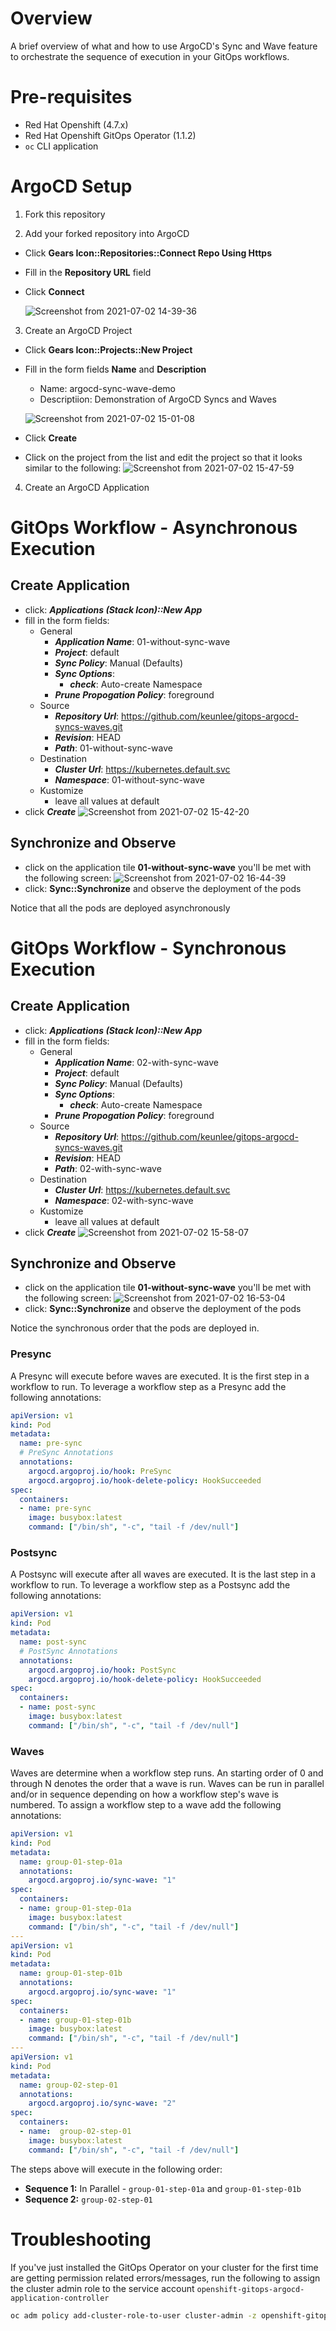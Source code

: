 # Overview

A brief overview of what and how to use ArgoCD's Sync and Wave feature to orchestrate the sequence of execution in your GitOps workflows. 

# Pre-requisites

- Red Hat Openshift (4.7.x)
- Red Hat Openshift GitOps Operator (1.1.2)
- `oc` CLI application

# ArgoCD Setup

1. Fork this repository

2. Add your forked repository into ArgoCD
- Click **Gears Icon::Repositories::Connect Repo Using Https**
- Fill in the **Repository URL** field
- Click **Connect**

    ![Screenshot from 2021-07-02 14-39-36](https://user-images.githubusercontent.com/61749/124321491-6775d780-db43-11eb-95b3-258420bb7e56.png)

3. Create an ArgoCD Project
- Click **Gears Icon::Projects::New Project**
- Fill in the form fields **Name** and **Description**
    - Name: argocd-sync-wave-demo
    - Descriptiion: Demonstration of ArgoCD Syncs and Waves

    ![Screenshot from 2021-07-02 15-01-08](https://user-images.githubusercontent.com/61749/124323124-62feee00-db46-11eb-9145-5025c371d297.png)
- Click **Create**
- Click on the project from the list and edit the project so that it looks similar to the following: 
![Screenshot from 2021-07-02 15-47-59](https://user-images.githubusercontent.com/61749/124326939-eb808d00-db4c-11eb-9fb0-016f6fab014c.png)

4. Create an ArgoCD Application

# GitOps Workflow - Asynchronous Execution

## Create Application

- click: ***Applications (Stack Icon)::New App***
- fill in the form fields:
    - General 
        - ***Application Name***: 01-without-sync-wave
        - ***Project***: default
        - ***Sync Policy***: Manual (Defaults)
        - ***Sync Options***:
            - ***check***: Auto-create Namespace
        - ***Prune Propogation Policy***: foreground
    - Source
        - ***Repository Url***: https://github.com/keunlee/gitops-argocd-syncs-waves.git
        - ***Revision***: HEAD
        - ***Path***: 01-without-sync-wave
    - Destination
        - ***Cluster Url***: https://kubernetes.default.svc
        - ***Namespace***: 01-without-sync-wave
    - Kustomize
        - leave all values at default
- click ***Create***
![Screenshot from 2021-07-02 15-42-20](https://user-images.githubusercontent.com/61749/124326964-fc310300-db4c-11eb-816c-6021905e6f87.png)

## Synchronize and Observe

- click on the application tile **01-without-sync-wave** you'll be met with the following screen: 
![Screenshot from 2021-07-02 16-44-39](https://user-images.githubusercontent.com/61749/124331474-df98c900-db54-11eb-8ee3-b85984199de8.png)
- click: **Sync::Synchronize** and observe the deployment of the pods

Notice that all the pods are deployed asynchronously

# GitOps Workflow - Synchronous Execution

## Create Application

- click: ***Applications (Stack Icon)::New App***
- fill in the form fields:
    - General 
        - ***Application Name***: 02-with-sync-wave
        - ***Project***: default
        - ***Sync Policy***: Manual (Defaults)
        - ***Sync Options***:
            - ***check***: Auto-create Namespace
        - ***Prune Propogation Policy***: foreground
    - Source
        - ***Repository Url***: https://github.com/keunlee/gitops-argocd-syncs-waves.git
        - ***Revision***: HEAD
        - ***Path***: 02-with-sync-wave
    - Destination
        - ***Cluster Url***: https://kubernetes.default.svc
        - ***Namespace***: 02-with-sync-wave
    - Kustomize
        - leave all values at default
- click ***Create***
![Screenshot from 2021-07-02 15-58-07](https://user-images.githubusercontent.com/61749/124327984-64341900-db4e-11eb-96b7-14086cf672c9.png)

## Synchronize and Observe

- click on the application tile **01-without-sync-wave** you'll be met with the following screen: 
![Screenshot from 2021-07-02 16-53-04](https://user-images.githubusercontent.com/61749/124331977-fdb2f900-db55-11eb-9195-8147e678d158.png)
- click: **Sync::Synchronize** and observe the deployment of the pods

Notice the synchronous order that the pods are deployed in. 

### Presync

A Presync will execute before waves are executed. It is the first step in a workflow to run. To leverage a workflow step as a Presync add the following annotations: 

```yaml
apiVersion: v1
kind: Pod
metadata:
  name: pre-sync
  # PreSync Annotations
  annotations:
    argocd.argoproj.io/hook: PreSync
    argocd.argoproj.io/hook-delete-policy: HookSucceeded
spec:
  containers:
  - name: pre-sync
    image: busybox:latest
    command: ["/bin/sh", "-c", "tail -f /dev/null"]
```

### Postsync

A Postsync will execute after all waves are executed. It is the last step in a workflow to run. To leverage a workflow step as a Postsync add the following annotations: 

```yaml
apiVersion: v1
kind: Pod
metadata:
  name: post-sync
  # PostSync Annotations
  annotations:
    argocd.argoproj.io/hook: PostSync
    argocd.argoproj.io/hook-delete-policy: HookSucceeded
spec:
  containers:
  - name: post-sync
    image: busybox:latest
    command: ["/bin/sh", "-c", "tail -f /dev/null"]
```

### Waves

Waves are determine when a workflow step runs. An starting order of 0 and through N denotes the order that a wave is run. Waves can be run in parallel and/or in sequence depending on how a workflow step's wave is numbered. To assign a workflow step to a wave add the following annotations: 

```yaml
apiVersion: v1
kind: Pod
metadata:
  name: group-01-step-01a
  annotations:
    argocd.argoproj.io/sync-wave: "1"
spec:
  containers:
  - name: group-01-step-01a
    image: busybox:latest
    command: ["/bin/sh", "-c", "tail -f /dev/null"]
---
apiVersion: v1
kind: Pod
metadata:
  name: group-01-step-01b
  annotations:
    argocd.argoproj.io/sync-wave: "1"
spec:
  containers:
  - name: group-01-step-01b
    image: busybox:latest
    command: ["/bin/sh", "-c", "tail -f /dev/null"]
---
apiVersion: v1
kind: Pod
metadata:
  name: group-02-step-01
  annotations:
    argocd.argoproj.io/sync-wave: "2"
spec:
  containers:
  - name:  group-02-step-01
    image: busybox:latest
    command: ["/bin/sh", "-c", "tail -f /dev/null"]
```

The steps above will execute in the following order: 

- **Sequence 1:** In Parallel - `group-01-step-01a` and `group-01-step-01b`
- **Sequence 2:** `group-02-step-01`

# Troubleshooting

If you've just installed the GitOps Operator on your cluster for the first time are getting permission related errors/messages, run the following to assign the cluster admin role to the service account `openshift-gitops-argocd-application-controller`

```bash
oc adm policy add-cluster-role-to-user cluster-admin -z openshift-gitops-argocd-application-controller -n openshift-gitops
```


